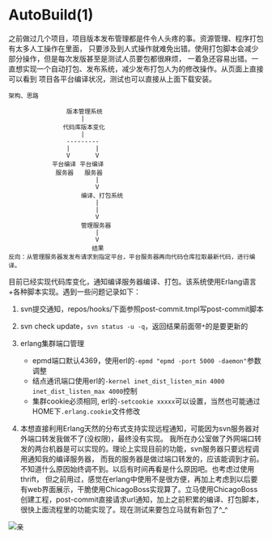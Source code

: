 AutoBuild(1)
============

之前做过几个项目，项目版本发布管理都是件令人头疼的事。资源管理、程序打包有太多人工操作在里面，
只要涉及到人式操作就难免出错。使用打包脚本会减少部分操作，但是每次发版甚至是测试人员要包都很麻烦，
一着急还容易出错。一直想实现一个自动打包、发布系统，减少发布打包人为的修改操作。从页面上直接可以看到
项目各平台编译状况，测试也可以直接从上面下载安装。

    架构、思路

                    版本管理系统
                        |
                   代码库版本变化
                        |
                    ---------
                    |       |
                    V       V
                平台编译 平台编译
                 服务器   服务器
                            |
                            V
                        编译、打包系统
                            |
                            |
                            V
                        管理服务器
                            |
                            V
                           结果
    反向：从管理服务器发发布请求到指定平台，平台服务器再向代码仓库拉取最新代码，进行编译。

目前已经实现代码库变化，通知编译服务器编译、打包。该系统使用Erlang语言+各种脚本实现。遇到一些问题记录如下：

1. svn提交通知，repos/hooks/下面参照post-commit.tmpl写post-commit脚本

2. svn check update，`svn status -u -q`，返回结果前面带`*`的是要更新的

3. erlang集群端口管理  
    * epmd端口默认4369，使用erl的`-epmd "epmd -port 5000 -daemon"`参数调整
    * 结点通讯端口使用erl的`-kernel inet_dist_listen_min 4000 inet_dist_listen_max 4000`控制
    * 集群cookie必须相同, erl的`-setcookie xxxxx`可以设置，当然也可能通过HOME下`.erlang.cookie`文件修改

4. 本想直接利用Erlang天然的分布式支持实现远程通知，可能因为svn服务器对外端口转发我做不了(没权限)，最终没有实现。
我所在办公室做了外网端口转发的两台机器是可以实现的。理论上实现目前的功能，svn服务器只要远程调用通知我的编译服务器，
而我的服务器是做过端口转发的，应该能调到才前。不知道什么原因始终调不到。以后有时间再看是什么原因吧。也考虑过使用thrift，
但之前用过，感觉在erlang中使用不是很方便，再加上考虑到以后要有web界面展示，干脆使用ChicagoBoss实现算了。立马使用ChicagoBoss
创建工程，post-commit直接请求url通知，加上之前积累的编译、打包脚本，很快上面流程里的功能实现了。现在测试来要包立马就有新包了^_^

![亲](imgs/20160108.png)

